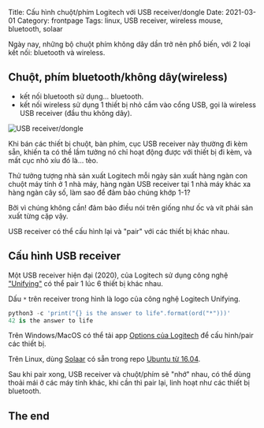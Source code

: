 Title: Cấu hình chuột/phím Logitech với USB receiver/dongle
Date: 2021-03-01
Category: frontpage
Tags: linux, USB receiver, wireless mouse, bluetooth, solaar

Ngày nay, những bộ chuột phím không dây dần trở nên phổ biến, với 2 loại kết nối: bluetooth và wireless.

## Chuột, phím bluetooth/không dây(wireless)
- kết nối bluetooth sử dụng... bluetooth.
- kết nối wireless sử dụng 1 thiết bị nhỏ cắm vào cổng USB, gọi là wireless USB receiver (đầu thu không dây).

![USB receiver/dongle]({static}/images/usb_receiver.webp)

Khi bán các thiết bị chuột, bàn phím, cục USB receiver này thường đi kèm sẵn, khiến ta có thể lầm tưởng nó chỉ hoạt động được với thiết bị đi kèm, và mất cục nhỏ xíu đó là... tèo.

Thử tưởng tượng nhà sản xuất Logitech mỗi ngày sản xuất hàng ngàn con chuột máy tính ở 1 nhà máy, hàng ngàn USB receiver tại 1 nhà máy khác xa hàng ngàn cây số, làm sao để đảm bảo chúng khớp 1-1?

Bởi vì chúng không cần!
 đảm bảo điều nói trên giống như ốc và vít phải sản xuất từng cặp vậy.

 USB receiver có thể cấu hình lại và "pair" với các thiết bị khác nhau.

## Cấu hình USB receiver
Một USB receiver hiện đại (2020), của Logitech sử dụng công nghệ ["Unifying"](https://www.logitech.com/en-us/resource-center/what-is-unifying.html) có thể pair 1 lúc 6 thiết bị khác nhau.

Dấu `*` trên receiver trong hình là logo của công nghệ Logitech Unifying.

```python
python3 -c 'print("{} is the answer to life".format(ord("*")))'
42 is the answer to life
```

Trên Windows/MacOS có thể tải app [Options của Logitech](https://www.logitech.com/en-us/product/options) để cấu hình/pair các thiết bị.

 Trên Linux, dùng [Solaar](https://pwr-solaar.github.io/Solaar/) có sẵn trong repo [Ubuntu từ 16.04](https://packages.ubuntu.com/search?suite=default&section=all&arch=any&keywords=solaar&searchon=names).

Sau khi pair xong, USB receiver và chuột/phím sẽ "nhớ" nhau, có thể dùng thoải mái ở các máy tính khác, khi cần thì pair lại, linh hoạt như các thiết bị bluetooth.

## The end
